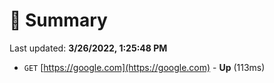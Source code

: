 # 📖 Summary
Last updated: **3/26/2022, 1:25:48 PM**

- `GET` [https://google.com](https://google.com) - **Up** (113ms)
